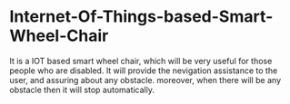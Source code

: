 # Internet-Of-Things-based-Smart-Wheel-Chair
It is a IOT based smart wheel chair, which will be very useful for those people who are disabled. It will provide the nevigation assistance to the user, and assuring about any obstacle. moreover, when there will be any obstacle then it will stop automatically.
